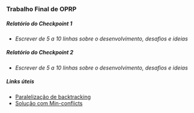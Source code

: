 ### Trabalho Final de OPRP

##### Relatório do Checkpoint 1
* *Escrever de 5 a 10 linhas sobre o desenvolvimento, desafios e ideias*

##### Relatório do Checkpoint 2
* *Escrever de 5 a 10 linhas sobre o desenvolvimento, desafios e ideias*

##### Links úteis
* [Paralelização de backtracking](https://www.drdobbs.com/architecture-and-design/three-parallel-backtracking-designs/232300302)
* [Solução com Min-conflicts](https://medium.com/@carlosgonzalez_39141/using-ai-to-solve-the-n-queens-problem-2a5a9cc5c84c)